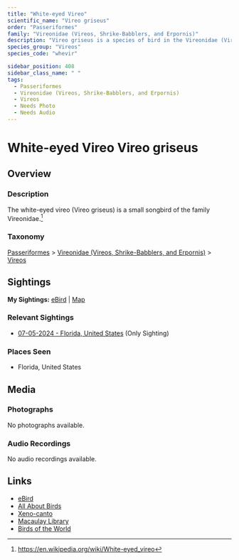 ```yaml
---
title: "White-eyed Vireo"
scientific_name: "Vireo griseus"
order: "Passeriformes"
family: "Vireonidae (Vireos, Shrike-Babblers, and Erpornis)"
description: "Vireo griseus is a species of bird in the Vireonidae (Vireos, Shrike-Babblers, and Erpornis) family. It has been observed 1 times."
species_group: "Vireos"
species_code: "whevir"

sidebar_position: 408
sidebar_class_name: " "
tags: 
  - Passeriformes
  - Vireonidae (Vireos, Shrike-Babblers, and Erpornis)
  - Vireos
  - Needs Photo
  - Needs Audio
---
```


# White-eyed Vireo <span className='sci_name'>Vireo griseus</span>

## Overview

### Description
The white-eyed vireo (Vireo griseus) is a small songbird of the family Vireonidae.[^1]

[^1]: https://en.wikipedia.org/wiki/White-eyed_vireo

### Taxonomy
[Passeriformes](/tags/passeriformes) > [Vireonidae (Vireos, Shrike-Babblers, and Erpornis)](/tags/vireonidae-vireos-shrike-babblers-and-erpornis) > [Vireos](/tags/vireos)


## Sightings

**My Sightings:** [eBird](https://ebird.org/lifelist?r=world&time=life&spp=whevir) | [Map](/map?species_code=whevir)

### Relevant Sightings

* [07-05-2024 - Florida, United States](https://ebird.org/checklist/S185439324) (Only Sighting)

### Places Seen

* Florida, United States



## Media
### Photographs
No photographs available.

### Audio Recordings
No audio recordings available.

## Links
* [eBird](https://ebird.org/species/whevir) 
* [All About Birds](https://www.allaboutbirds.org/guide/whevir) 
* [Xeno-canto](https://www.xeno-canto.org/species/vireo-griseus) 
* [Macaulay Library](https://search.macaulaylibrary.org/catalog?taxonCode=whevir&sort=rating_rank_desc)
* [Birds of the World](https://birdsoftheworld.org/bow/species/whevir)
